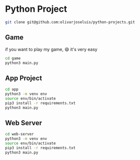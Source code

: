 # Python Project
```sh
git clone git@github.com:olivarjoseluis/python-projects.git
```

## Game

if you want to play my game, 😄 it's very easy

```sh
cd game
python3 main.py
```

## App Project
```sh
cd app
python3 -m venv env
source env/bin/activate
pip3 install -r requirements.txt
python3 main.py
```

## Web Server
```sh
cd web-server
python3 -m venv env
source env/bin/activate
pip3 install -r requirements.txt
python3 main.py
```